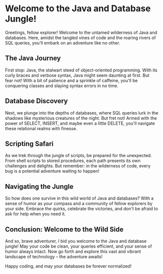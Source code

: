 # Welcome to the Java and Database Jungle!

Greetings, fellow explorer! Welcome to the untamed wilderness of Java and databases. Here, amidst the tangled vines of code and the roaring rivers of SQL queries, you'll embark on an adventure like no other.

## The Java Journey

First stop: Java, the stalwart steed of object-oriented programming. With its curly braces and verbose syntax, Java might seem daunting at first. But fear not! With a bit of patience and a sprinkle of caffeine, you'll be conquering classes and slaying syntax errors in no time.

## Database Discovery

Next, we plunge into the depths of databases, where SQL queries lurk in the shadows like mysterious creatures of the night. But fret not! Armed with the power of SELECT, INSERT, and maybe even a little DELETE, you'll navigate these relational realms with finesse.

## Scripting Safari

As we trek through the jungle of scripts, be prepared for the unexpected. From shell scripts to stored procedures, each path presents its own challenges and delights. But remember: in the wilderness of code, every bug is a potential adventure waiting to happen!

## Navigating the Jungle

So how does one survive in this wild world of Java and databases? With a sense of humor as your compass and a community of fellow explorers by your side. Embrace the quirks, celebrate the victories, and don't be afraid to ask for help when you need it.

## Conclusion: Welcome to the Wild Side

And so, brave adventurer, I bid you welcome to the Java and database jungle! May your code be clean, your queries efficient, and your sense of humor always intact. Now go forth and explore this vast and vibrant landscape of technology – the adventure awaits!

Happy coding, and may your databases be forever normalized!
